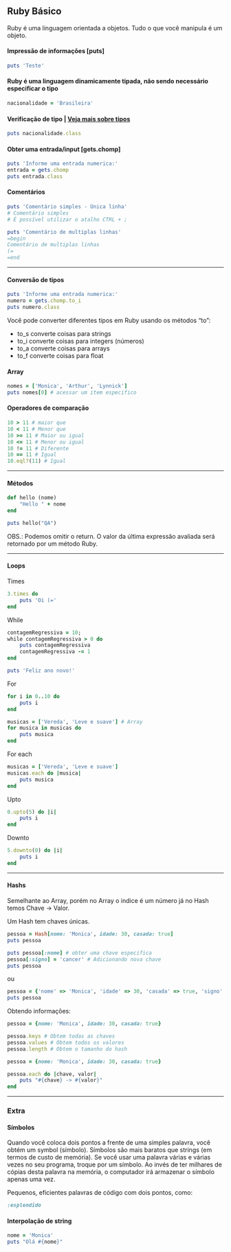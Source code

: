 ## Ruby Básico

Ruby é uma linguagem orientada a objetos. Tudo o que você manipula é um objeto. 

#### Impressão de informações [puts]
```ruby
puts 'Teste'
```

#### Ruby é uma linguagem dinamicamente tipada, não sendo necessário especificar o tipo
```ruby
nacionalidade = 'Brasileira'
```

#### Verificação de tipo | [Veja mais sobre tipos](https://pt.wikipedia.org/wiki/Ruby_(linguagem_de_programa%C3%A7%C3%A3o)#Tipos_de_dados)
```ruby
puts nacionalidade.class
```

#### Obter uma entrada/input [gets.chomp]
```ruby
puts 'Informe uma entrada numerica:'
entrada = gets.chomp
puts entrada.class
```

#### Comentários
```ruby
puts 'Comentário simples - Única linha' 
# Comentário simples
# É possível utilizar o atalho CTRL + ;

puts 'Comentário de multiplas linhas' 
=begin
Comentário de multiplas linhas
(=
=end
```

---

#### Conversão de tipos
```ruby
puts 'Informe uma entrada numerica:'
numero = gets.chomp.to_i
puts numero.class
```

Você pode converter diferentes tipos em Ruby usando os métodos “to”:
- to_s converte coisas para strings
- to_i converte coisas para integers (números)
- to_a converte coisas para arrays
- to_f converte coisas para float

#### Array
```ruby
nomes = ['Monica', 'Arthur', 'Lynnick']
puts nomes[0] # acessar um item especifico
```

#### Operadores de comparação
```ruby
10 > 11 # maior que
10 < 11 # Menor que
10 >= 11 # Maior ou igual
10 <= 11 # Menor ou igual
10 != 11 # Diferente
10 == 11 # Igual
10.eql?(11) # Igual
```
---
#### Métodos
```ruby
def hello (nome)
    "Hello " + nome
end

puts hello("QA")
```
OBS.: Podemos omitir o return. O valor da última expressão avaliada será retornado por um método Ruby.

---
#### Loops
Times
```ruby
3.times do
    puts 'Oi (='
end
```

While
```ruby
contagemRegressiva = 10;
while contagemRegressiva > 0 do
    puts contagemRegressiva
    contagemRegressiva -= 1
end

puts 'Feliz ano novo!'
```

For
```ruby
for i in 0..10 do
    puts i
end
```

```ruby
musicas = ['Vereda', 'Leve e suave'] # Array
for musica in musicas do
    puts musica
end
```

For each
```ruby
musicas = ['Vereda', 'Leve e suave']
musicas.each do |musica|
    puts musica
end
```

Upto
```ruby
0.upto(5) do |i|
    puts i
end
```

Downto
```ruby
5.downto(0) do |i|
    puts i
end
```
---
#### Hashs
Semelhante ao Array, porém no Array o indice é um número já no Hash temos Chave -> Valor.

Um Hash tem chaves únicas.

```ruby
pessoa = Hash[nome: 'Monica', idade: 30, casada: true]
puts pessoa 

puts pessoa[:nome] # obter uma chave especifica
pessoa[:signo] = 'cancer' # Adicionando nova chave
puts pessoa
```
ou
```ruby
pessoa = {'nome' => 'Monica', 'idade' => 30, 'casada' => true, 'signo' => :cancer}
puts pessoa
```

Obtendo informações:
```ruby
pessoa = {nome: 'Monica', idade: 30, casada: true}

pessoa.keys # Obtem todas as chaves
pessoa.values # Obtem todos os valores
pessoa.length # Obtem o tamanho do hash
```

```ruby
pessoa = {nome: 'Monica', idade: 30, casada: true}

pessoa.each do |chave, valor|
    puts "#{chave} -> #{valor}"
end
```

---

### Extra

#### Símbolos
Quando você coloca dois pontos a frente de uma simples palavra, você obtém um symbol (símbolo). Símbolos são mais baratos que strings (em termos de custo de memória). Se você usar uma palavra várias e várias vezes no seu programa, troque por um símbolo. Ao invés de ter milhares de cópias desta palavra na memória, o computador irá armazenar o símbolo apenas uma vez.

Pequenos, eficientes palavras de código com dois pontos, como: 
```ruby
:esplendido
```

#### Interpolação de string
```ruby
nome = 'Monica'
puts "Olá #{nome}"
```